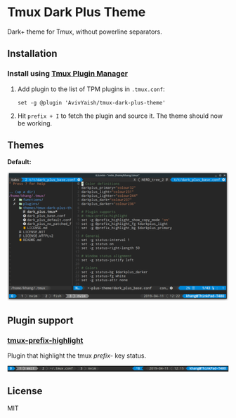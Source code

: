 # Tmux Dark Plus Theme

Dark+ theme for Tmux, without powerline separators.

## Installation

### Install using [Tmux Plugin Manager](https://github.com/tmux-plugins/tpm)

1.  Add plugin to the list of TPM plugins in `.tmux.conf`:

        set -g @plugin 'AvivYaish/tmux-dark-plus-theme'

2.  Hit `prefix + I` to fetch the plugin and source it. The theme should now be working.
<!--

### Install manually

1.  Clone repo to local machine:

        git clone https://github.com/khang-hoang/tmux-dark-plus-theme ~/.tmux/themes/tmux-dark-plus-theme

2.  Add this line to the bottom of your `~/.tmux.conf`:

        run-shell "~/.tmux/themes/tmux-dark-plus-theme/dark_plus.tmux"

3.  Reload your `~/.tmux.conf`:

        tmux source-file ~/.tmux.conf

    -->

## Themes

**Default:**

<p align="center"><img src="./screenshots/preview2.png"/></p>

## Plugin support

### [tmux-prefix-highlight](https://github.com/tmux-plugins/tmux-prefix-highlight)

Plugin that highlight the tmux _prefix_- key status.

<p align="center"><img src="./screenshots/prefix_highlight.png"/></p>

## License

MIT
